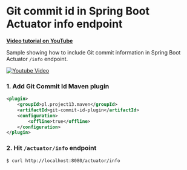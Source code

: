 # Git commit id in Spring Boot Actuator info endpoint

**[Video tutorial on YouTube](https://www.youtube.com/watch?v=HJqdevlVuEk)**

Sample showing how to include Git commit information in Spring Boot Actuator `/info` endpoint.

[![Youtube Video](https://j.gifs.com/L7zoJA.gif)](https://www.youtube.com/watch?v=tan2UglgvME)

### 1. Add Git Commit Id Maven plugin

```xml
<plugin>
    <groupId>pl.project13.maven</groupId>
    <artifactId>git-commit-id-plugin</artifactId>
    <configuration>
        <offline>true</offline>
    </configuration>
</plugin>
```

### 2. Hit `/actuator/info` endpoint

```
$ curl http://localhost:8080/actuator/info
```
